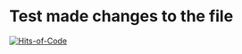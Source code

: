 # Test made changes to the file
[![Hits-of-Code](https://hitsofcode.com/github/adrenalinovaya/Test)](https://hitsofcode.com/view/github/adrenalinovaya/Test)
